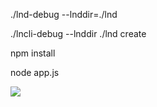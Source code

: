 ./lnd-debug --lnddir=./lnd

./lncli-debug --lnddir ./lnd create

npm install

node app.js


![](https://i.imgur.com/1GoAuoY.png)